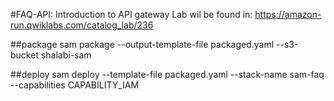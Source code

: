 #FAQ-API: Introduction to API gateway
Lab wil be found in: https://amazon-run.qwiklabs.com/catalog_lab/236


##package
sam package --output-template-file packaged.yaml --s3-bucket shalabi-sam

##deploy
sam deploy --template-file packaged.yaml --stack-name sam-faq --capabilities CAPABILITY_IAM
